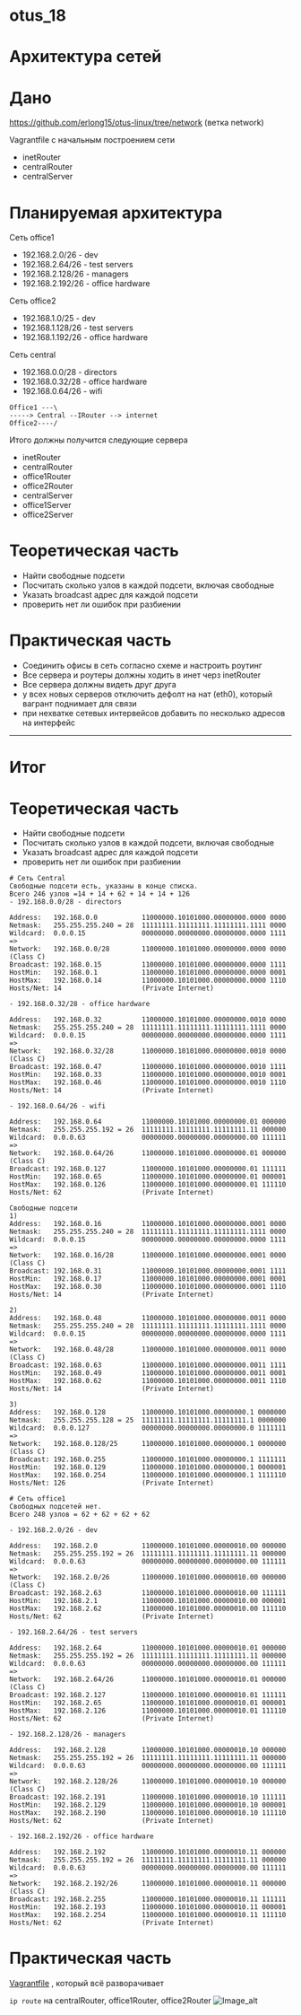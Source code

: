 # otus_18
# Архитектура сетей

# Дано
https://github.com/erlong15/otus-linux/tree/network
(ветка network)

Vagrantfile с начальным построением сети
- inetRouter
- centralRouter
- centralServer

# Планируемая архитектура

Сеть office1
- 192.168.2.0/26 - dev
- 192.168.2.64/26 - test servers
- 192.168.2.128/26 - managers
- 192.168.2.192/26 - office hardware

Сеть office2
- 192.168.1.0/25 - dev
- 192.168.1.128/26 - test servers
- 192.168.1.192/26 - office hardware

Сеть central
- 192.168.0.0/28 - directors
- 192.168.0.32/28 - office hardware
- 192.168.0.64/26 - wifi

```
Office1 ---\
-----> Central --IRouter --> internet
Office2----/
```
Итого должны получится следующие сервера
- inetRouter
- centralRouter
- office1Router
- office2Router
- centralServer
- office1Server
- office2Server

# Теоретическая часть
- Найти свободные подсети
- Посчитать сколько узлов в каждой подсети, включая свободные
- Указать broadcast адрес для каждой подсети
- проверить нет ли ошибок при разбиении

# Практическая часть
- Соединить офисы в сеть согласно схеме и настроить роутинг
- Все сервера и роутеры должны ходить в инет черз inetRouter
- Все сервера должны видеть друг друга
- у всех новых серверов отключить дефолт на нат (eth0), который вагрант поднимает для связи
- при нехватке сетевых интервейсов добавить по несколько адресов на интерфейс

________________________________________________________________________________________________

# Итог
# Теоретическая часть
- Найти свободные подсети
- Посчитать сколько узлов в каждой подсети, включая свободные
- Указать broadcast адрес для каждой подсети
- проверить нет ли ошибок при разбиении

```
# Сеть Central
Свободные подсети есть, указаны в конце списка.
Всего 246 узлов =14 + 14 + 62 + 14 + 14 + 126
- 192.168.0.0/28 - directors

Address:   192.168.0.0           11000000.10101000.00000000.0000 0000
Netmask:   255.255.255.240 = 28  11111111.11111111.11111111.1111 0000
Wildcard:  0.0.0.15              00000000.00000000.00000000.0000 1111
=>
Network:   192.168.0.0/28        11000000.10101000.00000000.0000 0000 (Class C)
Broadcast: 192.168.0.15          11000000.10101000.00000000.0000 1111
HostMin:   192.168.0.1           11000000.10101000.00000000.0000 0001
HostMax:   192.168.0.14          11000000.10101000.00000000.0000 1110
Hosts/Net: 14                    (Private Internet)

- 192.168.0.32/28 - office hardware

Address:   192.168.0.32          11000000.10101000.00000000.0010 0000
Netmask:   255.255.255.240 = 28  11111111.11111111.11111111.1111 0000
Wildcard:  0.0.0.15              00000000.00000000.00000000.0000 1111
=>
Network:   192.168.0.32/28       11000000.10101000.00000000.0010 0000 (Class C)
Broadcast: 192.168.0.47          11000000.10101000.00000000.0010 1111
HostMin:   192.168.0.33          11000000.10101000.00000000.0010 0001
HostMax:   192.168.0.46          11000000.10101000.00000000.0010 1110
Hosts/Net: 14                    (Private Internet)

- 192.168.0.64/26 - wifi

Address:   192.168.0.64          11000000.10101000.00000000.01 000000
Netmask:   255.255.255.192 = 26  11111111.11111111.11111111.11 000000
Wildcard:  0.0.0.63              00000000.00000000.00000000.00 111111
=>
Network:   192.168.0.64/26       11000000.10101000.00000000.01 000000 (Class C)
Broadcast: 192.168.0.127         11000000.10101000.00000000.01 111111
HostMin:   192.168.0.65          11000000.10101000.00000000.01 000001
HostMax:   192.168.0.126         11000000.10101000.00000000.01 111110
Hosts/Net: 62                    (Private Internet)

Свободные подсети
1) 
Address:   192.168.0.16          11000000.10101000.00000000.0001 0000
Netmask:   255.255.255.240 = 28  11111111.11111111.11111111.1111 0000
Wildcard:  0.0.0.15              00000000.00000000.00000000.0000 1111
=>
Network:   192.168.0.16/28       11000000.10101000.00000000.0001 0000 (Class C)
Broadcast: 192.168.0.31          11000000.10101000.00000000.0001 1111
HostMin:   192.168.0.17          11000000.10101000.00000000.0001 0001
HostMax:   192.168.0.30          11000000.10101000.00000000.0001 1110
Hosts/Net: 14                    (Private Internet)

2) 
Address:   192.168.0.48          11000000.10101000.00000000.0011 0000
Netmask:   255.255.255.240 = 28  11111111.11111111.11111111.1111 0000
Wildcard:  0.0.0.15              00000000.00000000.00000000.0000 1111
=>
Network:   192.168.0.48/28       11000000.10101000.00000000.0011 0000 (Class C)
Broadcast: 192.168.0.63          11000000.10101000.00000000.0011 1111
HostMin:   192.168.0.49          11000000.10101000.00000000.0011 0001
HostMax:   192.168.0.62          11000000.10101000.00000000.0011 1110
Hosts/Net: 14                    (Private Internet)

3)
Address:   192.168.0.128         11000000.10101000.00000000.1 0000000
Netmask:   255.255.255.128 = 25  11111111.11111111.11111111.1 0000000
Wildcard:  0.0.0.127             00000000.00000000.00000000.0 1111111
=>
Network:   192.168.0.128/25      11000000.10101000.00000000.1 0000000 (Class C)
Broadcast: 192.168.0.255         11000000.10101000.00000000.1 1111111
HostMin:   192.168.0.129         11000000.10101000.00000000.1 0000001
HostMax:   192.168.0.254         11000000.10101000.00000000.1 1111110
Hosts/Net: 126                   (Private Internet)

# Сеть office1
Свободных подсетей нет.
Всего 248 узлов = 62 + 62 + 62 + 62

- 192.168.2.0/26 - dev

Address:   192.168.2.0           11000000.10101000.00000010.00 000000
Netmask:   255.255.255.192 = 26  11111111.11111111.11111111.11 000000
Wildcard:  0.0.0.63              00000000.00000000.00000000.00 111111
=>
Network:   192.168.2.0/26        11000000.10101000.00000010.00 000000 (Class C)
Broadcast: 192.168.2.63          11000000.10101000.00000010.00 111111
HostMin:   192.168.2.1           11000000.10101000.00000010.00 000001
HostMax:   192.168.2.62          11000000.10101000.00000010.00 111110
Hosts/Net: 62                    (Private Internet)

- 192.168.2.64/26 - test servers

Address:   192.168.2.64          11000000.10101000.00000010.01 000000
Netmask:   255.255.255.192 = 26  11111111.11111111.11111111.11 000000
Wildcard:  0.0.0.63              00000000.00000000.00000000.00 111111
=>
Network:   192.168.2.64/26       11000000.10101000.00000010.01 000000 (Class C)
Broadcast: 192.168.2.127         11000000.10101000.00000010.01 111111
HostMin:   192.168.2.65          11000000.10101000.00000010.01 000001
HostMax:   192.168.2.126         11000000.10101000.00000010.01 111110
Hosts/Net: 62                    (Private Internet)

- 192.168.2.128/26 - managers

Address:   192.168.2.128         11000000.10101000.00000010.10 000000
Netmask:   255.255.255.192 = 26  11111111.11111111.11111111.11 000000
Wildcard:  0.0.0.63              00000000.00000000.00000000.00 111111
=>
Network:   192.168.2.128/26      11000000.10101000.00000010.10 000000 (Class C)
Broadcast: 192.168.2.191         11000000.10101000.00000010.10 111111
HostMin:   192.168.2.129         11000000.10101000.00000010.10 000001
HostMax:   192.168.2.190         11000000.10101000.00000010.10 111110
Hosts/Net: 62                    (Private Internet)

- 192.168.2.192/26 - office hardware

Address:   192.168.2.192         11000000.10101000.00000010.11 000000
Netmask:   255.255.255.192 = 26  11111111.11111111.11111111.11 000000
Wildcard:  0.0.0.63              00000000.00000000.00000000.00 111111
=>
Network:   192.168.2.192/26      11000000.10101000.00000010.11 000000 (Class C)
Broadcast: 192.168.2.255         11000000.10101000.00000010.11 111111
HostMin:   192.168.2.193         11000000.10101000.00000010.11 000001
HostMax:   192.168.2.254         11000000.10101000.00000010.11 111110
Hosts/Net: 62                    (Private Internet)

```

# Практическая часть
[Vagrantfile](https://github.com/Edo1993/otus_18/blob/master/Vagrantfile) , который всё разворачивает

```ip route``` на centralRouter, office1Router, office2Router
![Image_alt](https://github.com/Edo1993/otus_18/blob/master/181.png)

